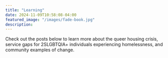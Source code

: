 ```yaml
---
title: "Learning"
date: 2024-11-09T10:58:08-04:00
featured_image: "/images/fade-book.jpg"
description: 
---
```


Check out the posts below to learn more about the queer housing crisis, service gaps for 2SLGBTQIA+ individuals experiencing homelessness, and community examples of change.
